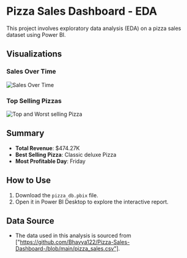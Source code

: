 # Pizza Sales Dashboard - EDA

This project involves exploratory data analysis (EDA) on a pizza sales dataset using Power BI.

## Visualizations

### Sales Over Time
![Sales Over Time]("https://github.com/Bhavya122/Pizza-Sales-Dashboard-/blob/main/Screenshot%20(327).png")

### Top Selling Pizzas
![Top and Worst selling Pizza]("https://github.com/Bhavya122/Pizza-Sales-Dashboard-/blob/main/Screenshot%20(329).png")

## Summary
- **Total Revenue**: $474.27K
- **Best Selling Pizza**: Classic deluxe Pizza
- **Most Profitable Day**: Friday

## How to Use
1. Download the `pizza_db.pbix` file.
2. Open it in Power BI Desktop to explore the interactive report.

## Data Source
- The data used in this analysis is sourced from ["https://github.com/Bhavya122/Pizza-Sales-Dashboard-/blob/main/pizza_sales.csv"].


